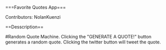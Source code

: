 ===Favorite Quotes App===

Contributors: NolanKuenzi

==Desscription==

#Random Quote Machine. Clicking the "GENERATE A QUOTE!" button generates a random quote. Clicking the twitter button will tweet the quote. 
